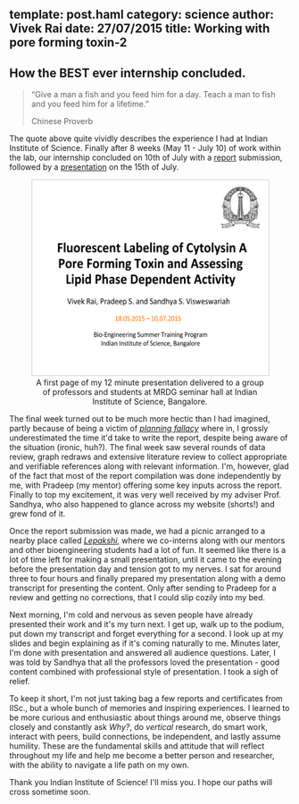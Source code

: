 template: post.haml
category: science
author: Vivek Rai
date: 27/07/2015
title: Working with pore forming toxin-2
---
How the BEST ever internship concluded.
---

> “Give a man a fish and you feed him for a day. Teach a man to fish and you
> feed him for a lifetime.”
>
> Chinese Proverb

The quote above quite vividly describes the experience I had at Indian
Institute of Science. Finally after 8 weeks (May 11 - July 10) of work within the lab, our
internship concluded on 10th of July with a [report](https://github.com/vivekiitkgp/intern-diary/tree/master/report) submission, followed by a
[presentation](https://github.com/vivekiitkgp/intern-diary/tree/master/presentation) on the 15th of July.

<figure style="text-align:center">
<img src="/images/cover_ppt.png"
     title="Cover page of my presentation delivered at MRDG seminar hall, IISc."
     style="width:auto; height:350px; border:solid 1px #ccc"/>
<figcaption>
    A first page of my 12 minute presentation delivered to a group of
professors and students at MRDG seminar hall at Indian Institute of Science,
Bangalore.
</figcaption>
</figure>

The final week turned out to be much more hectic than I had imagined, partly
because of being a victim of [*planning fallacy*](http://en.wikipedia.org/wiki/Planning_fallacy) where in, I grossly
underestimated the time it'd take to write the report, despite being aware of
the situation (ironic, huh?). The final week saw several rounds of data review,
graph redraws and extensive literature review to collect appropriate and verifiable
references along with relevant information. I'm, however, glad of the fact that
most of the report compilation was done independently by me, with Pradeep (my
mentor) offering some key inputs across the report. Finally to top my excitement,
it was very well received by my adviser Prof. Sandhya, who also happened to
glance across my website (shorts!) and grew fond of it.

Once the report submission was made, we had a picnic arranged to a nearby place
called [*Lepakshi*](https://www.google.co.in/maps/place/Lepakshi,+Andhra+Pradesh+515331/@13.804804,77.6066923,15z/data=!3m1!4b1!4m2!3m1!1s0x3bb19833ae8b38c7:0xe42e0f43a3da5ef1?hl=en), where we co-interns along with our mentors and other
bioengineering students had a lot of fun. It seemed like there is a lot of time
left for making a small presentation, until it came to the evening before the
presentation day and tension got to my nerves. I sat for around three to four
hours and finally prepared my presentation along with a demo transcript for
presenting the content. Only after sending to Pradeep for a review and getting
no corrections, that I could slip cozily into my bed.

Next morning, I'm cold and nervous as seven people have already presented their
work and it's my turn next. I get up, walk up to the podium, put down my
transcript and forget everything for a second. I look up at my slides and begin
explaining as if it's coming naturally to me. Minutes later, I'm done with
presentation and answered all audience questions. Later, I was told by Sandhya
that all the professors loved the presentation - good content combined with
professional style of presentation. I took a sigh of relief.

To keep it short, I'm not just taking bag a few reports and certificates from
IISc., but a whole bunch of memories and inspiring experiences. I learned to be
more curious and enthusiastic about things around me, observe things closely
and constantly ask *Why?*, do *vertical* research, do smart work, interact with
peers, build connections, be independent, and lastly assume humility. These are
the fundamental skills and attitude that will reflect throughout my life and
help me become a better person and researcher, with the ability to navigate a
life path on my own.

Thank you Indian Institute of Science! I'll miss you. I hope our paths will
cross sometime soon.
